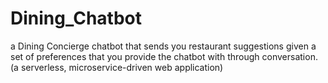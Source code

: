 # Dining_Chatbot
a Dining Concierge chatbot that sends you restaurant suggestions given a set of preferences that you provide the chatbot with through conversation. (a serverless, microservice-driven web application)
